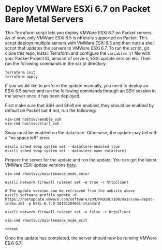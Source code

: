 # Deploy VMWare ESXi 6.7 on Packet Bare Metal Servers
This Terraform script lets you deploy VMWare ESXi 6.7 on Packet servers. As of now, only VMWare ESXi 6.5 is officially supported on Packet. This script deploys multiple servers with VMWare ESXi 6.5 and then runs a shell script that updates the servers to VMWare ESXi 6.7. To run the script, git clone this repo, install Terraform and configure the `variables.tf` file with your Packet Project ID, amount of servers, ESXi update version etc. Then run the following commands in the script directory:

```
terraform init
terraform apply
```

If you would like to perform the update manually, you need to deploy an ESXi 6.5 server and run the following commands through an SSH session in the server once it has been deployed.

First make sure that SSH and Shell are enabled, they should be enabled by default on Packet but if not, run the following:

```
vim-cmd hostsvc/enable_ssh
vim-cmd hostsvc/start_ssh
```

Swap must be enabled on the datastore. Otherwise, the update may fail with a "no space left" error.
```
esxcli sched swap system set --datastore-enabled true
esxcli sched swap system set --datastore-name datastore1
```

Prepare the server for the update and run the update. You can get the latest VMWare ESXi update versions [here](https://esxi-patches.v-front.de/ESXi-6.7.0.html).

```
vim-cmd /hostsvc/maintenance_mode_enter

esxcli network firewall ruleset set -e true -r httpClient

# The update version can be retrieved from the website above
esxcli software profile update -d https://hostupdate.vmware.com/software/VUM/PRODUCTION/main/vmw-depot-index.xml -p ESXi-6.7.0-20191204001-standard

esxcli network firewall ruleset set -e false -r httpClient

vim-cmd /hostsvc/maintenance_mode_exit

reboot
```

Once the update has completed, the server should now be running VMWare ESXi 6.7!
